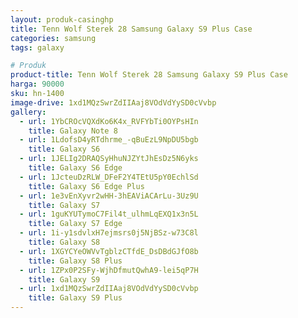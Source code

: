 ```yaml
---
layout: produk-casinghp
title: Tenn Wolf Sterek 28 Samsung Galaxy S9 Plus Case
categories: samsung
tags: galaxy

# Produk
product-title: Tenn Wolf Sterek 28 Samsung Galaxy S9 Plus Case
harga: 90000
sku: hn-1400
image-drive: 1xd1MQzSwrZdIIAaj8VOdVdYySD0cVvbp
gallery:
  - url: 1YbCROcVQXdKo6K4x_RVFYbTi0OYPsHIn
    title: Galaxy Note 8
  - url: 1LdofsD4yRTdhrme_-qBuEzL9NpDU5bgb
    title: Galaxy S6
  - url: 1JELIg2DRAQSyHhuNJZYtJhEsDz5N6yks
    title: Galaxy S6 Edge
  - url: 1JcteuDzRLW_DFeF2Y4TEtU5pY0EchlSd
    title: Galaxy S6 Edge Plus
  - url: 1e3vEnXyvr2wHH-3hEAViACArLu-3Uz9U
    title: Galaxy S7
  - url: 1guKYUTymoC7Fil4t_ulhmLqEXQ1x3n5L
    title: Galaxy S7 Edge
  - url: 1i-y1sdvlxH7ejmsrs0j5NjBSz-w73C8l
    title: Galaxy S8
  - url: 1XGYCYeOWVvTgblzCTfdE_DsDBdGJfO8b
    title: Galaxy S8 Plus
  - url: 1ZPx0P2SFy-WjhDfmutQwhA9-lei5qP7H
    title: Galaxy S9
  - url: 1xd1MQzSwrZdIIAaj8VOdVdYySD0cVvbp
    title: Galaxy S9 Plus
---
```

